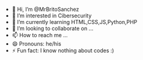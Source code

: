 - 👋 Hi, I’m @MrBritoSanchez
- 👀 I’m interested in Cibersecurity
- 🌱 I’m currently learning HTML,CSS,JS,Python,PHP
- 💞️ I’m looking to collaborate on ...
- 📫 How to reach me ...
- 😄 Pronouns: he/his
- ⚡ Fun fact: I know nothing about codes :)

<!---
MrBritoSanchez/MrBritoSanchez is a ✨ special ✨ repository because its `README.md` (this file) appears on your GitHub profile.
You can click the Preview link to take a look at your changes.
--->
